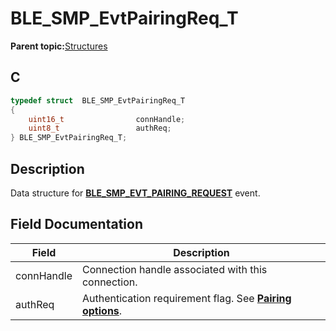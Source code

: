 # BLE\_SMP\_EvtPairingReq\_T

**Parent topic:**[Structures](GUID-636B185D-E80D-4839-A443-EF1750F1D2B1.md)

## C

```c
typedef struct  BLE_SMP_EvtPairingReq_T
{
    uint16_t                connHandle;
    uint8_t                 authReq;
} BLE_SMP_EvtPairingReq_T;
```

## Description

Data structure for **[BLE\_SMP\_EVT\_PAIRING\_REQUEST](GUID-184B99E4-8C26-4312-8593-3EE58F9E842B.md)** event.

## Field Documentation

|Field|Description|
|-----|-----------|
|connHandle|Connection handle associated with this connection.|
|authReq|Authentication requirement flag. See **[Pairing options](GUID-365CC6A9-9C72-4FCB-ADEC-405CF68B0426.md)**.|

